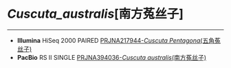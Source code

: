 # *Cuscuta_australis*[南方菟丝子]
---
+ **Illumina** HiSeq 2000 PAIRED [PRJNA217944-*Cuscuta Pentagona*(五角菟丝子)](https://www.ebi.ac.uk/ena/data/view/PRJNA217944)
+ **PacBio** RS II SINGLE [PRJNA394036-*Cuscuta australis*(南方菟丝子)](https://www.ebi.ac.uk/ena/data/view/PRJNA394036)
